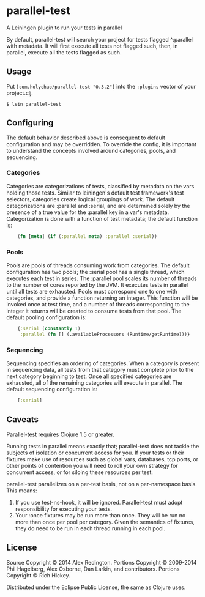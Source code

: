 # parallel-test

A Leiningen plugin to run your tests in parallel

By default, parallel-test will search your project for tests flagged
^:parallel with metadata. It will first execute all tests not flagged such, then, in
parallel, execute all the tests flagged as such.

## Usage

Put `[com.holychao/parallel-test "0.3.2"]` into the `:plugins` vector of your project.clj.

    $ lein parallel-test

## Configuring

The default behavior described above is consequent to default
configuration and may be overridden. To override the config, it is
important to understand the concepts involved around categories,
pools, and sequencing.

### Categories

Categories are categorizations of tests, classified by metadata on the
vars holding those tests. Similar to leiningen's default test
framework's test selectors, categories create logical groupings of
work. The default categorizations are :parallel and :serial, and are
determined solely by the presence of a true value for the :parallel
key in a var's metadata. Categorization is done with a function of
test metadata; the default function is:

```clojure
    (fn [meta] (if (:parallel meta) :parallel :serial))
```

### Pools

Pools are pools of threads consuming work from categories. The default
configuration has two pools; the :serial pool has a single thread,
which executes each test in series. The :parallel pool scales its
number of threads to the number of cores reported by the JVM. It
executes tests in parallel until all tests are exhausted. Pools must
correspond one to one with categories, and provide a function
returning an integer. This function will be invoked once at test time,
and a number of threads corresponding to the integer it returns will
be created to consume tests from that pool. The default pooling
configuration is:

```clojure
    {:serial (constantly 1)
     :parallel (fn [] (.availableProcessors (Runtime/getRuntime)))}
```

### Sequencing

Sequencing specifies an ordering of categories. When a category is present in
sequencing data, all tests from that category must complete prior to the
next category beginning to test. Once all specified categories are
exhausted, all of the remaining categories will execute in
parallel. The default sequencing configuration is:

```clojure
    [:serial]
```

## Caveats

Parallel-test requires Clojure 1.5 or greater.

Running tests in parallel means exactly that; parallel-test does not
tackle the subjects of isolation or concurrent access for you. If your
tests or their fixtures make use of resources such as global
vars, databases, tcp ports, or other points of contention you will
need to roll your own strategy for concurrent access, or for siloing
these resources per test.

parallel-test parallelizes on a per-test basis, not on a per-namespace
basis. This means:

1. If you use test-ns-hook, it will be ignored. Parallel-test must
   adopt responsibility for executing your tests.
2. Your :once fixtures may be run more than once. They will be run no
   more than once per pool per category. Given the semantics of
   fixtures, they do need to be run in each thread running in each pool.

## License

Source Copyright © 2014 Alex Redington. Portions Copyright © 2009-2014 Phil Hagelberg, Alex Osborne, Dan Larkin, and contributors. Portions Copyright © Rich Hickey.

Distributed under the Eclipse Public License, the same as Clojure uses.
